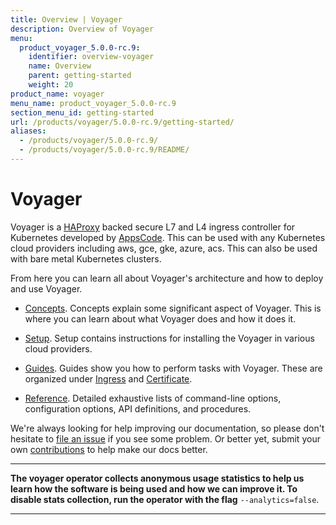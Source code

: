 ```yaml
---
title: Overview | Voyager
description: Overview of Voyager
menu:
  product_voyager_5.0.0-rc.9:
    identifier: overview-voyager
    name: Overview
    parent: getting-started
    weight: 20
product_name: voyager
menu_name: product_voyager_5.0.0-rc.9
section_menu_id: getting-started
url: /products/voyager/5.0.0-rc.9/getting-started/
aliases:
  - /products/voyager/5.0.0-rc.9/
  - /products/voyager/5.0.0-rc.9/README/
---
```


# Voyager
Voyager is a [HAProxy](http://www.haproxy.org/) backed secure L7 and L4 ingress controller for Kubernetes developed by [AppsCode](https://appscode.com). This can be used with any Kubernetes cloud providers including aws, gce, gke, azure, acs. This can also be used with bare metal Kubernetes clusters.

From here you can learn all about Voyager's architecture and how to deploy and use Voyager.

- [Concepts](/docs/concepts/). Concepts explain some significant aspect of Voyager. This
is where you can learn about what Voyager does and how it does it.

- [Setup](/docs/setup/). Setup contains instructions for installing
  the Voyager in various cloud providers.

- [Guides](/docs/guides/). Guides show you how to perform tasks with Voyager. These are organized under [Ingress](/docs/guides/ingress) and [Certificate](/docs/guides/certificate).

- [Reference](/docs/reference/). Detailed exhaustive lists of
command-line options, configuration options, API definitions, and procedures.

We're always looking for help improving our documentation, so please don't hesitate to
[file an issue](https://github.com/appscode/voyager/issues/new) if you see some problem.
Or better yet, submit your own [contributions](/docs/CONTRIBUTING.md) to help
make our docs better.

---

**The voyager operator collects anonymous usage statistics to help us learn how the software is being used and how we can improve it.
To disable stats collection, run the operator with the flag** `--analytics=false`.

---
